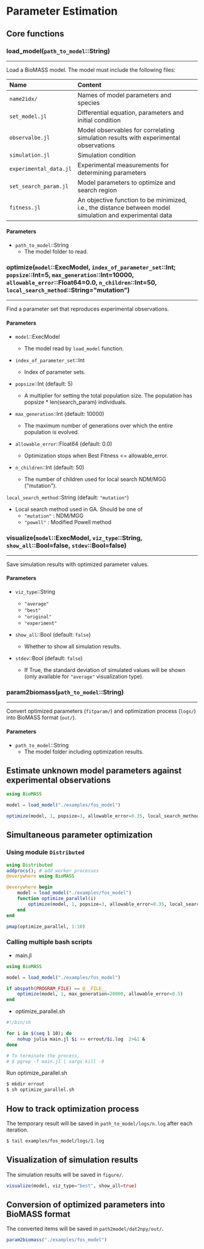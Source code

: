 # Parameter Estimation

## Core functions

### load_model(`path_to_model`::String)

---

Load a BioMASS model. The model must include the following files:

| Name                   | Content                                                                                                  |
| :--------------------- | :------------------------------------------------------------------------------------------------------- |
| `name2idx/`            | Names of model parameters and species                                                                    |
| `set_model.jl`         | Differential equation, parameters and initial condition                                                  |
| `observalbe.jl`        | Model observables for correlating simulation results with experimental observations                      |
| `simulation.jl`        | Simulation condition                                                                                     |
| `experimental_data.jl` | Experimental measurements for determining parameters                                                     |
| `set_search_param.jl`  | Model parameters to optimize and search region                                                           |
| `fitness.jl`           | An objective function to be minimized, i.e., the distance between model simulation and experimental data |

#### Parameters

- `path_to_model`::String
  - The model folder to read.

### optimize(`model`::ExecModel, `index_of_parameter_set`::Int; `popsize`::Int=5, `max_generation`::Int=10000, `allowable_error`::Float64=0.0, `n_children`::Int=50, `local_search_method`::String="mutation")

---

Find a parameter set that reproduces experimental observations.

#### Parameters

- `model`::ExecModel

  - The model read by `load_model` function.

- `index_of_parameter_set`::Int

  - Index of parameter sets.

- `popsize`::Int (default: 5)

  - A multiplier for setting the total population size. The population has popsize \* len(search_param) individuals.

- `max_generation`::Int (default: 10000)

  - The maximum number of generations over which the entire population is evolved.

- `allowable_error`::Float64 (default: 0.0)

  - Optimization stops when Best Fitness <= allowable_error.

- `n_children`::Int (default: 50)
  - The number of children used for local search NDM/MGG ("mutation").

`local_search_method`::String (default: `"mutation"`)

- Local search method used in GA. Should be one of
  - `"mutation"` : NDM/MGG
  - `"powell"` : Modified Powell method

### visualize(`model`::ExecModel, `viz_type`::String, `show_all`::Bool=false, `stdev`::Bool=false)

---

Save simulation results with optimized parameter values.

#### Parameters

- `viz_type`::String

  - `"average"`
  - `"best"`
  - `"original"`
  - `"experiment"`

- `show_all`::Bool (default: `false`)

  - Whether to show all simulation results.

- `stdev`::Bool (default: `false`)
  - If True, the standard deviation of simulated values will be shown
    (only available for `"average"` visualization type).

### param2biomass(`path_to_model`::String)

---

Convert optimized parameters (`fitparam/`) and optimization process (`logs/`) into BioMASS format (`out/`).

#### Parameters

- `path_to_model`::String
  - The model folder including optimization results.

## Estimate unknown model parameters against experimental observations

```julia
using BioMASS

model = load_model("./examples/fos_model")

optimize(model, 1, popsize=3, allowable_error=0.35, local_search_method="powell")
```

## Simultaneous parameter optimization

### Using module `Distributed`

```julia
using Distributed
addprocs(); # add worker processes
@everywhere using BioMASS

@everywhere begin
    model = load_model("./examples/fos_model")
    function optimize_parallel(i)
        optimize(model, 1, popsize=3, allowable_error=0.35, local_search_method="powell")
    end
end

pmap(optimize_parallel, 1:10)
```

### Calling multiple bash scripts

- main.jl

```julia
using BioMASS

model = load_model("./examples/fos_model")

if abspath(PROGRAM_FILE) == @__FILE__
    optimize(model, 1, max_generation=20000, allowable_error=0.5)
end
```

- optimize_parallel.sh

```bash
#!/bin/sh

for i in $(seq 1 10); do
    nohup julia main.jl $i >> errout/$i.log  2>&1 &
done

# To terminate the process,
# $ pgrep -f main.jl | xargs kill -9
```

Run optimize_parallel.sh

```bash
$ mkdir errout
$ sh optimize_parallel.sh
```

## How to track optimization process

The temporary result will be saved in `path_to_model/logs/n.log` after each iteration.

```bash
$ tail examples/fos_model/logs/1.log
```

## Visualization of simulation results

The simulation results will be saved in `figure/`.

```julia
visualize(model, viz_type="best", show_all=true)
```

## Conversion of optimized parameters into BioMASS format

The converted items will be saved in `path2model/dat2npy/out/`.

```julia
param2biomass("./examples/fos_model")
```
